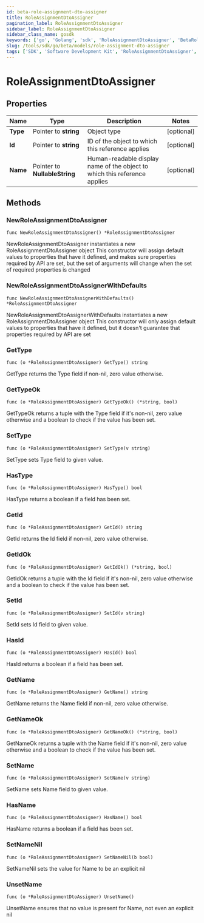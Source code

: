 ```yaml
---
id: beta-role-assignment-dto-assigner
title: RoleAssignmentDtoAssigner
pagination_label: RoleAssignmentDtoAssigner
sidebar_label: RoleAssignmentDtoAssigner
sidebar_class_name: gosdk
keywords: ['go', 'Golang', 'sdk', 'RoleAssignmentDtoAssigner', 'BetaRoleAssignmentDtoAssigner'] 
slug: /tools/sdk/go/beta/models/role-assignment-dto-assigner
tags: ['SDK', 'Software Development Kit', 'RoleAssignmentDtoAssigner', 'BetaRoleAssignmentDtoAssigner']
---
```


# RoleAssignmentDtoAssigner

## Properties

Name | Type | Description | Notes
------------ | ------------- | ------------- | -------------
**Type** | Pointer to **string** | Object type | [optional] 
**Id** | Pointer to **string** | ID of the object to which this reference applies | [optional] 
**Name** | Pointer to **NullableString** | Human-readable display name of the object to which this reference applies | [optional] 

## Methods

### NewRoleAssignmentDtoAssigner

`func NewRoleAssignmentDtoAssigner() *RoleAssignmentDtoAssigner`

NewRoleAssignmentDtoAssigner instantiates a new RoleAssignmentDtoAssigner object
This constructor will assign default values to properties that have it defined,
and makes sure properties required by API are set, but the set of arguments
will change when the set of required properties is changed

### NewRoleAssignmentDtoAssignerWithDefaults

`func NewRoleAssignmentDtoAssignerWithDefaults() *RoleAssignmentDtoAssigner`

NewRoleAssignmentDtoAssignerWithDefaults instantiates a new RoleAssignmentDtoAssigner object
This constructor will only assign default values to properties that have it defined,
but it doesn't guarantee that properties required by API are set

### GetType

`func (o *RoleAssignmentDtoAssigner) GetType() string`

GetType returns the Type field if non-nil, zero value otherwise.

### GetTypeOk

`func (o *RoleAssignmentDtoAssigner) GetTypeOk() (*string, bool)`

GetTypeOk returns a tuple with the Type field if it's non-nil, zero value otherwise
and a boolean to check if the value has been set.

### SetType

`func (o *RoleAssignmentDtoAssigner) SetType(v string)`

SetType sets Type field to given value.

### HasType

`func (o *RoleAssignmentDtoAssigner) HasType() bool`

HasType returns a boolean if a field has been set.

### GetId

`func (o *RoleAssignmentDtoAssigner) GetId() string`

GetId returns the Id field if non-nil, zero value otherwise.

### GetIdOk

`func (o *RoleAssignmentDtoAssigner) GetIdOk() (*string, bool)`

GetIdOk returns a tuple with the Id field if it's non-nil, zero value otherwise
and a boolean to check if the value has been set.

### SetId

`func (o *RoleAssignmentDtoAssigner) SetId(v string)`

SetId sets Id field to given value.

### HasId

`func (o *RoleAssignmentDtoAssigner) HasId() bool`

HasId returns a boolean if a field has been set.

### GetName

`func (o *RoleAssignmentDtoAssigner) GetName() string`

GetName returns the Name field if non-nil, zero value otherwise.

### GetNameOk

`func (o *RoleAssignmentDtoAssigner) GetNameOk() (*string, bool)`

GetNameOk returns a tuple with the Name field if it's non-nil, zero value otherwise
and a boolean to check if the value has been set.

### SetName

`func (o *RoleAssignmentDtoAssigner) SetName(v string)`

SetName sets Name field to given value.

### HasName

`func (o *RoleAssignmentDtoAssigner) HasName() bool`

HasName returns a boolean if a field has been set.

### SetNameNil

`func (o *RoleAssignmentDtoAssigner) SetNameNil(b bool)`

 SetNameNil sets the value for Name to be an explicit nil

### UnsetName
`func (o *RoleAssignmentDtoAssigner) UnsetName()`

UnsetName ensures that no value is present for Name, not even an explicit nil

